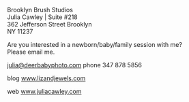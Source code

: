 Brooklyn Brush Studios  
Julia Cawley | Suite #218  
362 Jefferson Street Brooklyn  
NY 11237

Are you interested in a newborn/baby/family session with me?  
Please email me.  
 
julia@deerbabyphoto.com
phone 347 878 5856
 


blog www.lizandjewels.com

web www.juliacawley.com

